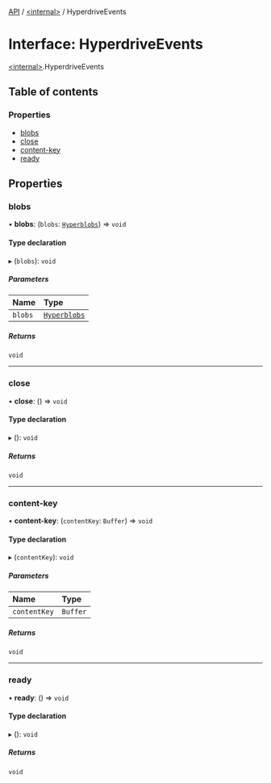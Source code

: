 [API](../README.md) / [\<internal\>](../modules/internal_.md) / HyperdriveEvents

# Interface: HyperdriveEvents

[\<internal\>](../modules/internal_.md).HyperdriveEvents

## Table of contents

### Properties

- [blobs](internal_.HyperdriveEvents.md#blobs)
- [close](internal_.HyperdriveEvents.md#close)
- [content-key](internal_.HyperdriveEvents.md#content-key)
- [ready](internal_.HyperdriveEvents.md#ready)

## Properties

### blobs

• **blobs**: (`blobs`: [`Hyperblobs`](../classes/internal_.Hyperblobs-1.md)) => `void`

#### Type declaration

▸ (`blobs`): `void`

##### Parameters

| Name | Type |
| :------ | :------ |
| `blobs` | [`Hyperblobs`](../classes/internal_.Hyperblobs-1.md) |

##### Returns

`void`

___

### close

• **close**: () => `void`

#### Type declaration

▸ (): `void`

##### Returns

`void`

___

### content-key

• **content-key**: (`contentKey`: `Buffer`) => `void`

#### Type declaration

▸ (`contentKey`): `void`

##### Parameters

| Name | Type |
| :------ | :------ |
| `contentKey` | `Buffer` |

##### Returns

`void`

___

### ready

• **ready**: () => `void`

#### Type declaration

▸ (): `void`

##### Returns

`void`
